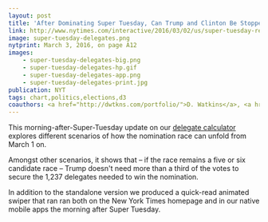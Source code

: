 ```yaml
---
layout: post
title: 'After Dominating Super Tuesday, Can Trump and Clinton Be Stopped?'
link: http://www.nytimes.com/interactive/2016/03/02/us/super-tuesday-results-delegates.html
image: super-tuesday-delegates.png
nytprint: March 3, 2016, on page A12
images:
    - super-tuesday-delegates-big.png
    - super-tuesday-delegates-hp.gif
    - super-tuesday-delegates-app.png
    - super-tuesday-delegates-print.jpg
publication: NYT
tags: chart,politics,elections,d3
coauthors: <a href="http://dwtkns.com/portfolio/">D. Watkins</a>, <a href="http://larrybuch.com">L. Buchanan</a>, <a href="https://twitter.com/karenyourish">K. Yourish</a>, <a href="https://aparlapiano.wordpress.com/">A. Parlapiano</a>, <a href="https://twitter.com/giratikanon">T. Giratikanon</a> & <a href="https://twitter.com/jshkatz">Josh Katz</a>
---
```


This morning-after-Super-Tuesday update on our [delegate calculator](/2016/02/26/delegate-calculator) explores different scenarios of how the nomination race can unfold from March 1 on.

Amongst other scenarios, it shows that – if the race remains a five or six candidate race – Trump doesn't need more than a third of the votes to secure the 1,237 delegates needed to win the nomination.

In addition to the standalone version we produced a quick-read animated swiper that ran ran both on the New York Times homepage and in our native mobile apps the morning after Super Tuesday.
